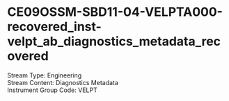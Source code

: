 # CE09OSSM-SBD11-04-VELPTA000-recovered_inst-velpt_ab_diagnostics_metadata_recovered

Stream Type: Engineering<br>
Stream Content: Diagnostics Metadata<br>
Instrument Group Code: VELPT<br>
